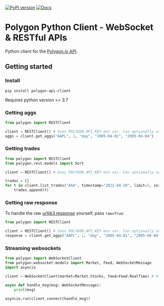[![PyPI version](https://badge.fury.io/py/polygon-api-client.svg)](https://badge.fury.io/py/polygon-api-client)
[![Docs](https://readthedocs.org/projects/polygon-api-client/badge/?version=latest)](https://polygon-api-client.readthedocs.io/en/latest/)

# Polygon Python Client - WebSocket & RESTful APIs

Python client for the [Polygon.io API](https://polygon.io).

## Getting started
### Install

`pip install polygon-api-client`

Requires python version >= 3.7

### Getting aggs
```python
from polygon import RESTClient

client = RESTClient() # Uses POLYGON_API_KEY env var. Can optionally supply your key.
aggs = client.get_aggs("AAPL", 1, "day", "2005-04-01", "2005-04-04")
```

### Getting trades
```python
from polygon import RESTClient
from polygon.rest.models import Sort

client = RESTClient() # Uses POLYGON_API_KEY env var. Can optionally supply your key.

trades = []
for t in client.list_trades("AAA", timestamp="2022-04-20", limit=5, sort=Sort.ASC):
    trades.append(t)
```

### Getting raw response
To handle the raw [urllib3 response](https://urllib3.readthedocs.io/en/stable/reference/urllib3.response.html?highlight=response#response) yourself, pass `raw=True`:

```python
from polygon import RESTClient

client = RESTClient() # Uses POLYGON_API_KEY env var. Can optionally supply your key.
response = client.get_aggs("AAPL", 1, "day", "2005-04-01", "2005-04-04", raw=True)
```

### Streaming websockets

```python
from polygon import WebSocketClient
from polygon.websocket.models import Market, Feed, WebSocketMessage
import asyncio

client = WebSocketClient(market=Market.Stocks, feed=Feed.RealTime) # Uses POLYGON_API_KEY env var. Can optionally supply your key.

async def handle_msg(msg: WebSocketMessage):
	print(msg)

asyncio.run(client.connect(handle_msg))
```

